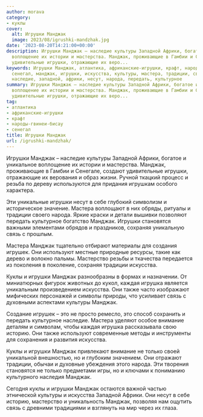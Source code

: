 ```yaml
---
author: morava
category:
- куклы
cover:
  alt: Игрушки Манджак
  image: 2023/08/igrushki-mandzhak.jpg
date: '2023-08-20T14:21:00+00:00'
description: Игрушки Манджак – наследие культуры Западной Африки, богатое и уникальное
  воплощение их истории и мастерства. Манджак, проживающие в Гамбии и Сенегале, создают
  удивительные игрушки, отражающие их веро...
keywords: Игрушки Манджак, атлантика, африканские-игрушки, крафт, народы-гвинеи-бисау,
  сенегал, манджак, игрушки, искусства, культуры, мастера, традиции, связь, куклы,
  наследие, западной, африки, несут, народа, передать, культурное
summary: Игрушки Манджак – наследие культуры Западной Африки, богатое и уникальное
  воплощение их истории и мастерства. Манджак, проживающие в Гамбии и Сенегале, создают
  удивительные игрушки, отражающие их веро...
tag:
- атлантика
- африканские-игрушки
- крафт
- народы-гвинеи-бисау
- сенегал
title: Игрушки Манджак
url: /igrushki-mandzhak/
---
```


Игрушки Манджак – наследие культуры Западной Африки, богатое и уникальное воплощение их истории и мастерства. Манджак, проживающие в Гамбии и Сенегале, создают удивительные игрушки, отражающие их верования и образ жизни. Ручной ткацкий процесс и резьба по дереву используются для придания игрушкам особого характера.

Эти уникальные игрушки несут в себе глубокий символизм и историческое значение. Мастера воплощают в них обряды, ритуалы и традиции своего народа. Яркие краски и детали вышивки позволяют передать культурное богатство Манджак. Игрушки становятся важными элементами обрядов и праздников, сохраняя уникальную связь с прошлым.

Мастера Манджак тщательно отбирают материалы для создания игрушек. Они используют местные природные ресурсы, такие как дерево и волокно пальмы. Мастерство резьбы и ткачества передается из поколения в поколение, сохраняя традиции искусства.

Куклы и игрушки Манджак разнообразны в формах и назначении. От миниатюрных фигурок животных до кукол, каждая игрушка является уникальным произведением искусства. Они также часто изображают мифических персонажей и символы природы, что усиливает связь с духовными аспектами культуры Манджак.

Создание игрушек – это не просто ремесло, это способ сохранить и передать культурное наследие. Мастера уделяют особое внимание деталям и символам, чтобы каждая игрушка рассказывала свою историю. Они также используют современные методы и инструменты для сохранения и развития искусства.

Куклы и игрушки Манджак привлекают внимание не только своей уникальной внешностью, но и глубоким значением. Они отражают традиции, обычаи и духовные убеждения этого народа. Эти творения становятся не только предметами игры, но и ключами к пониманию культурного наследия Манджак.

Сегодня куклы и игрушки Манджак остаются важной частью этнической культуры и искусства Западной Африки. Они несут в себе историю, мастерство и уникальность Манджак, позволяя нам ощутить связь с древними традициями и взглянуть на мир через их глаза.